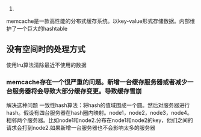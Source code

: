 1.
memcache是一款高性能的分布式缓存系统。以key-value形式存储数据。内部维护了一个巨大的hashtable

## 没有空间时的处理方式
  使用lru算法清除最近不使用的数据

### memcache存在一个很严重的问题。新增一台缓存服务器或者减少一台服务器将会导致大部分缓存变更。导致缓存雪崩

解决这种问题
    一致性hash算法：将hash的值域围成一个圆。然后对服务器进行hash。假设有四台服务器在hash圈内映射。node1，node2，node3，node4。相邻两个服务器。比如node1和node2.分布在node1和node2的key，他们之间的请求会打到node2.如果新增一台服务器也不会影响太多的服务器
